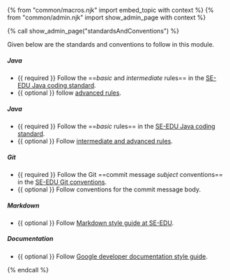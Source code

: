 {% from "common/macros.njk" import embed_topic with context %}
{% from "common/admin.njk" import show_admin_page with context %}

{% call show_admin_page("standardsAndConventions") %}
<div id="main">

Given below are the standards and conventions to follow in this module.

<span tags="m--cs2103">

##### Java

* {{ required }} Follow the ==_basic_ and _intermediate_ rules== in the [SE-EDU Java coding standard](https://se-education.org/guides/conventions/java/intermediate.html).
* {{ optional }} follow [advanced rules](https://se-education.org/guides/conventions/java/index.html).

</span>

<span tags="m--cs2113 m--tic2002">

##### Java

* {{ required }} Follow the ==_basic_ rules== in the [SE-EDU Java coding standard](https://se-education.org/guides/conventions/java/basic.html).
* {{ optional }} Follow [intermediate and advanced rules](https://se-education.org/guides/conventions/java/index.html).

</span>
<span tags="m--cs2103 m--cs2113">

##### Git

* {{ required }} Follow the Git ==commit message _subject_ conventions== in the [SE-EDU Git conventions](https://se-education.org/guides/conventions/git.html).
* {{ optional }} Follow conventions for the commit message body.

</span>
<span tags="m--cs2103 m--cs2113">

##### Markdown

* {{ optional }}  Follow [Markdown style guide at SE-EDU](https://se-education.org/guides/conventions/markdown.html).

</span>
<span tags="m--cs2103 m--cs2113">

##### Documentation

* {{ optional }}  Follow [Google developer documentation style guide](https://developers.google.com/style).
</span>

</div>

{% endcall %}
